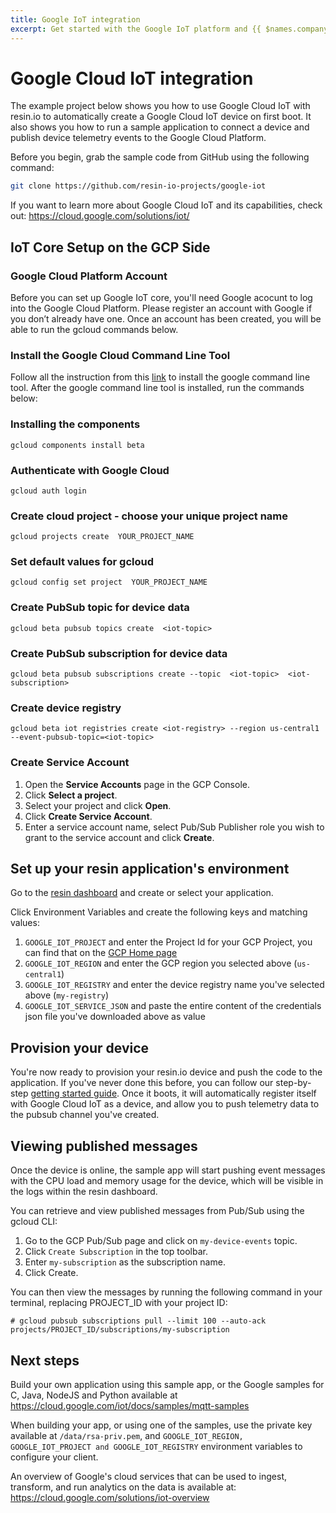 ```yaml
---
title: Google IoT integration
excerpt: Get started with the Google IoT platform and {{ $names.company.lower }}
---
```


# Google Cloud IoT integration

The example project below shows you how to use Google Cloud IoT with resin.io to automatically create a Google Cloud IoT device on first boot. It also shows you how to run a sample application to connect a device and publish device telemetry events to the Google Cloud Platform. 

Before you begin, grab the sample code from GitHub using the following command:
```bash
git clone https://github.com/resin-io-projects/google-iot
```

If you want to learn more about Google Cloud IoT and its capabilities, check out: https://cloud.google.com/solutions/iot/ 

## IoT Core Setup on the GCP Side
	
### Google Cloud Platform Account
Before you can set up Google IoT core, you'll need Google acocunt to log into the Google Cloud Platform. Please register an account with Google if you don’t already have one. Once an account has been created, you will be able to run the gcloud commands below.

### Install the ​Google Cloud Command Line Tool
Follow all the instruction from this [link](https://cloud.google.com/sdk/downloads) to install the google command line tool. After the google command line tool is installed, run the commands below:

### Installing the components
```
gcloud components install beta
```

### Authenticate with Google Cloud
```
gcloud auth login
```

### Create cloud project - choose your unique project name
```
gcloud projects create ​ YOUR_PROJECT_NAME
```

### Set default values for gcloud
```
gcloud config set project ​ YOUR_PROJECT_NAME
```

### Create PubSub topic for device data
```
gcloud beta pubsub topics create ​ <iot-topic>
```

### Create PubSub subscription for device data
```
gcloud beta pubsub subscriptions create --topic ​ <iot-topic>​ ​ <iot-subscription>
```

### Create device registry
```
gcloud beta iot registries create ​<iot-registry>​ --region us-central1 --event-pubsub-topic=​<iot-topic>
```

### Create Service Account
1. Open the **Service Accounts** page in the GCP Console.
2. Click **Select a project**.
3. Select your project and click **Open**.
4. Click **Create Service Account**.
5. Enter a service account name, select Pub/Sub Publisher role you wish to grant to the service account and click **Create**.

## Set up your resin application's environment
Go to the [resin dashboard](https://dashboard.resin.io/apps) and create or select your application.

Click Environment Variables and create the following keys and matching values:
1. `GOOGLE_IOT_PROJECT` and enter the Project Id for your GCP Project, you can find that on the [GCP Home page](https://console.cloud.google.com/home)
2. `GOOGLE_IOT_REGION` and enter the GCP region you selected above (`us-central1`)
3. `GOOGLE_IOT_REGISTRY` and enter the device registry name you've selected above (`my-registry`)
4. `GOOGLE_IOT_SERVICE_JSON` and paste the entire content of the credentials json file you've downloaded above as value

## Provision your device

You're now ready to provision your resin.io device and push the code to the application. If you've never done this before, you can follow our step-by-step [getting started guide](https://docs.resin.io/learn/getting-started/raspberrypi3/nodejs/). Once it boots, it will automatically register itself with Google Cloud IoT as a device, and allow you to push telemetry data to the pubsub channel you've created.

## Viewing published messages

Once the device is online, the sample app will start pushing event messages with the CPU load and memory usage for the
device, which will be visible in the logs within the resin dashboard.

You can retrieve and view published messages from Pub/Sub using the gcloud CLI:
1. Go to the GCP Pub/Sub page and click on `my-device-events` topic.
2. Click `Create Subscription` in the top toolbar.
3. Enter `my-subscription` as the subscription name.
4. Click Create.

You can then view the messages by running the following command in your terminal, replacing PROJECT_ID with your project ID:

```
# gcloud pubsub subscriptions pull --limit 100 --auto-ack projects/PROJECT_ID/subscriptions/my-subscription
```

## Next steps

Build your own application using this sample app, or the Google samples for C, Java, NodeJS and Python available at https://cloud.google.com/iot/docs/samples/mqtt-samples

When building your app, or using one of the samples, use the private key available at `/data/rsa-priv.pem`, and `GOOGLE_IOT_REGION, GOOGLE_IOT_PROJECT and GOOGLE_IOT_REGISTRY`
environment variables to configure your client.

An overview of Google's cloud services that can be used to ingest, transform, and run analytics on the data is available at: https://cloud.google.com/solutions/iot-overview
